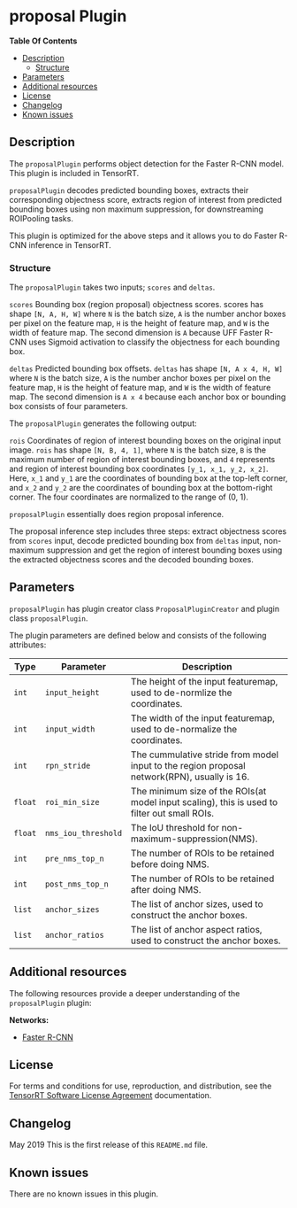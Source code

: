 # proposal Plugin

**Table Of Contents**
- [Description](#description)
    * [Structure](#structure)
- [Parameters](#parameters)
- [Additional resources](#additional-resources)
- [License](#license)
- [Changelog](#changelog)
- [Known issues](#known-issues)

## Description

The `proposalPlugin` performs object detection for the Faster R-CNN model. This plugin is included in TensorRT.

`proposalPlugin` decodes predicted bounding boxes, extracts their corresponding objectness score, extracts region of interest from predicted bounding boxes using non maximum suppression, for downstreaming ROIPooling tasks.

This plugin is optimized for the above steps and it allows you to do Faster R-CNN inference in TensorRT.


### Structure

The `proposalPlugin` takes two inputs; `scores` and `deltas`.

`scores`
Bounding box (region proposal) objectness scores. scores has shape `[N, A, H, W]` where `N` is the batch size, `A` is the number anchor boxes per pixel on the feature map, `H` is the height of feature map, and `W` is the width of feature map. The second dimension is `A` because UFF Faster R-CNN uses Sigmoid activation to classify the objectness for each bounding box.

`deltas`
Predicted bounding box offsets. `deltas` has shape `[N, A x 4, H, W]` where `N` is the batch size, `A` is the number anchor boxes per pixel on the feature map, `H` is the height of feature map, and `W` is the width of feature map. The second dimension is `A x 4` because each anchor box or bounding box consists of four parameters.


The `proposalPlugin` generates the following output:

`rois`
Coordinates of region of interest bounding boxes on the original input image. `rois` has shape `[N, B, 4, 1]`, where `N` is the batch size, `B` is the maximum number of region of interest bounding boxes, and `4` represents and region of interest bounding box coordinates `[y_1, x_1, y_2, x_2]`. Here, `x_1` and `y_1` are the coordinates of bounding box at the top-left corner, and `x_2` and `y_2` are the coordinates of bounding box at the bottom-right corner. The four coordinates are normalized to the range of (0, 1).


`proposalPlugin` essentially does region proposal inference.

The proposal inference step includes three steps: extract objectness scores from `scores` input, decode predicted bounding box from `deltas` input, non-maximum suppression and get the region of interest bounding boxes using the extracted objectness scores and the decoded bounding boxes.


## Parameters

`proposalPlugin` has plugin creator class `ProposalPluginCreator` and plugin class `proposalPlugin`.

The plugin parameters are defined below and consists of the following attributes:


| Type     | Parameter                | Description
|----------|--------------------------|--------------------------------------------------------
|`int`     |`input_height`                |The height of the input featuremap, used to de-normlize the coordinates.
|`int`     |`input_width`                 |The width of the input featuremap, used to de-normalize the coordinates.
|`int`     |`rpn_stride`                  |The cummulative stride from model input to the region proposal network(RPN), usually is 16.
|`float`   |`roi_min_size`                |The minimum size of the ROIs(at model input scaling), this is used to filter out small ROIs.
|`float`   |`nms_iou_threshold`           |The IoU threshold for non-maximum-suppression(NMS).
|`int`     |`pre_nms_top_n`               |The number of ROIs to be retained before doing NMS.
|`int`     |`post_nms_top_n`              |The number of ROIs to be retained after doing NMS.
|`list`    |`anchor_sizes`                |The list of anchor sizes, used to construct the anchor boxes.
|`list`    |`anchor_ratios`               |The list of anchor aspect ratios, used to construct the anchor boxes.



## Additional resources

The following resources provide a deeper understanding of the `proposalPlugin` plugin:

**Networks:**
-   [Faster R-CNN](https://arxiv.org/abs/1506.01497)

## License

For terms and conditions for use, reproduction, and distribution, see the [TensorRT Software License Agreement](https://docs.nvidia.com/deeplearning/sdk/tensorrt-sla/index.html) 
documentation.


## Changelog

May 2019
This is the first release of this `README.md` file.


## Known issues

There are no known issues in this plugin.
